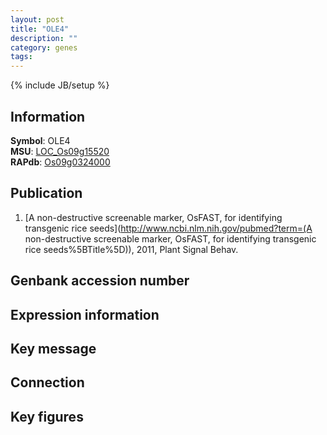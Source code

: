 ```yaml
---
layout: post
title: "OLE4"
description: ""
category: genes
tags: 
---
```

{% include JB/setup %}

## Information
__Symbol__: OLE4  
__MSU__: [LOC_Os09g15520](http://rice.plantbiology.msu.edu/cgi-bin/ORF_infopage.cgi?orf=LOC_Os09g15520)  
__RAPdb__: [Os09g0324000](http://rapdb.dna.affrc.go.jp/viewer/gbrowse_details/irgsp1?name=Os09g0324000)  

## Publication
1. [A non-destructive screenable marker, OsFAST, for identifying transgenic rice seeds](http://www.ncbi.nlm.nih.gov/pubmed?term=(A non-destructive screenable marker, OsFAST, for identifying transgenic rice seeds%5BTitle%5D)), 2011, Plant Signal Behav.

## Genbank accession number

## Expression information

## Key message

## Connection

## Key figures



